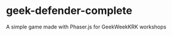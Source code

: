 geek-defender-complete
======================

A simple game made with Phaser.js for GeekWeekKRK workshops
